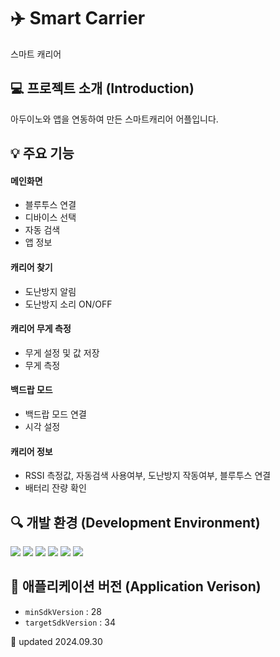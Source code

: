 # ✈️  Smart Carrier
스마트 캐리어

## 💻 프로젝트 소개 (Introduction)
아두이노와 앱을 연동하여 만든 스마트캐리어 어플입니다.

## 💡 주요 기능
#### 메인화면 
- 블루투스 연결
- 디바이스 선택
- 자동 검색
- 앱 정보
#### 캐리어 찾기
- 도난방지 알림
- 도난방지 소리 ON/OFF
#### 캐리어 무게 측정
- 무게 설정 및 값 저장
- 무게 측정
#### 백드랍 모드
- 백드랍 모드 연결
- 시각 설정
#### 캐리어 정보 
- RSSI 측정값, 자동검색 사용여부, 도난방지 작동여부, 블루투스 연결
- 배터리 잔량 확인

## 🔍 개발 환경  (Development Environment)
<img src="https://img.shields.io/badge/Android Studio%20-3DDC84?style=flat&logo=Android&logoColor=white"/>  <img src="https://img.shields.io/badge/Arduino%20-00878F?style=flat&logo=Arduino&logoColor=white"/>  <img src="https://img.shields.io/badge/C %20-A8B9CC?style=flat&logo=C&logoColor=white"/> <img src="https://img.shields.io/badge/Java %20-007396?style=flat&logo=Java&logoColor=white"/> <img src="https://img.shields.io/badge/Git %20-F05032?style=flat&logo=Git&logoColor=white"/> <img src="https://img.shields.io/badge/Github %20-181717?style=flat&logo=Github&logoColor=white"/>

## 📲 애플리케이션 버전 (Application Verison)
- `minSdkVersion` : 28
- `targetSdkVersion` : 34






📌 updated 2024.09.30 

